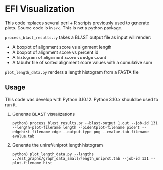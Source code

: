 # EFI Visualization
This code replaces several perl + R scripts previously used to generate plots. Source code is in `src`. This is not a python package.

`process_blast_results.py` takes a BLAST output file as input will render:
- A boxplot of alignment score vs alignment length
- A boxplot of alignment score vs percent id
- A histogram of alignment score vs edge count
- A tabular file of sorted alignment score values with a cumulative sum

`plot_length_data.py` renders a length histogram from a FASTA file

## Usage
This code was develop with Python 3.10.12. Python 3.10.x should be used to run it.

1. Generate BLAST visualizations
   ```
   python3 process_blast_results.py --blast-output 1.out --job-id 131 --length-plot-filename length --pidentplot-filename pident --edgehist-filename edge --output-type png --evalue-tab-filename evalue.tab
   ```

2. Generate the uniref/uniprot length histogram
   ```
   python3 plot_length_data.py --lengths ../est_graphs/graph_data_small/length_uniprot.tab --job-id 131 --plot-filename hist
   ```
